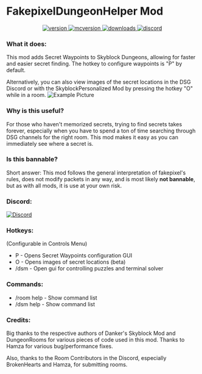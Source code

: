 # FakepixelDungeonHelper Mod

<p align="center">
  <a href="https://github.com/ArmanKhanDev/FakepixelDungeonHelper/releases/latest" target="_blank">
    <img alt="version" src="https://img.shields.io/github/v/release/ArmanKhanDev/FakepixelDungeonHelper?color=%239f00ff&style=for-the-badge" />
  </a>
  <a href="https://files.minecraftforge.net/net/minecraftforge/forge/index_1.8.9.html" target="_blank">
    <img alt="mcversion" src="https://img.shields.io/badge/MC%20Version-1.8.9-blue?color=%239f00ff&style=for-the-badge" />
  </a>
  <a href="https://github.com/ArmanKhanDev/FakepixelDungeonHelper/releases/latest" target="_blank">
    <img alt="downloads" src="https://img.shields.io/github/downloads/ArmanKhanDev/FakepixelDungeonHelper/total?color=%239f00ff&style=for-the-badge" />
  </a>
  <a href="https://discord.gg/tNmwvuP8T5" target="_blank">
    <img alt="discord" src="https://img.shields.io/discord/1185627753136001034?color=%239f00ff&label=Discord&style=for-the-badge" />
  </a>
</p>

### What it does:
This mod adds Secret Waypoints to Skyblock Dungeons, allowing for faster and easier secret finding. The hotkey to configure waypoints is "P" by default.

Alternatively, you can also view images of the secret locations in the DSG Discord or with the SkyblockPersonalized Mod by pressing the hotkey "O" while in a room.
![Example Picture](https://hypixel.net/attachments/2481105/)

### Why is this useful?
For those who haven't memorized secrets, trying to find secrets takes forever, especially when you have to spend a ton of time searching through DSG channels for the right room. This mod makes it easy as you can immediately see where a secret is.

### Is this bannable?
Short answer: This mod follows the general interpretation of fakepixel's rules, does not modify packets in any way, and is most likely **not bannable**, but as with all mods, it is use at your own risk.




### Discord:
[![Discord](https://img.shields.io/discord/1185627753136001034?color=%239f00ff&label=Discord&style=for-the-badge)](https://discord.gg/tNmwvuP8T5)


### Hotkeys:
(Configurable in Controls Menu)
 - P - Opens Secret Waypoints configuration GUI
 - O - Opens images of secret locations (beta)
 - /dsm - Open gui for controlling puzzles and terminal solver
 
### Commands:
 - /room help - Show command list
 - /dsm help - Show command list
 
### Credits:
Big thanks to the respective authors of Danker's Skyblock Mod and DungeonRooms for various pieces of code used in this mod.
Thanks to Hamza for various bug/performance fixes.

Also, thanks to the Room Contributors in the Discord, especially BrokenHearts and Hamza, for submitting rooms.
